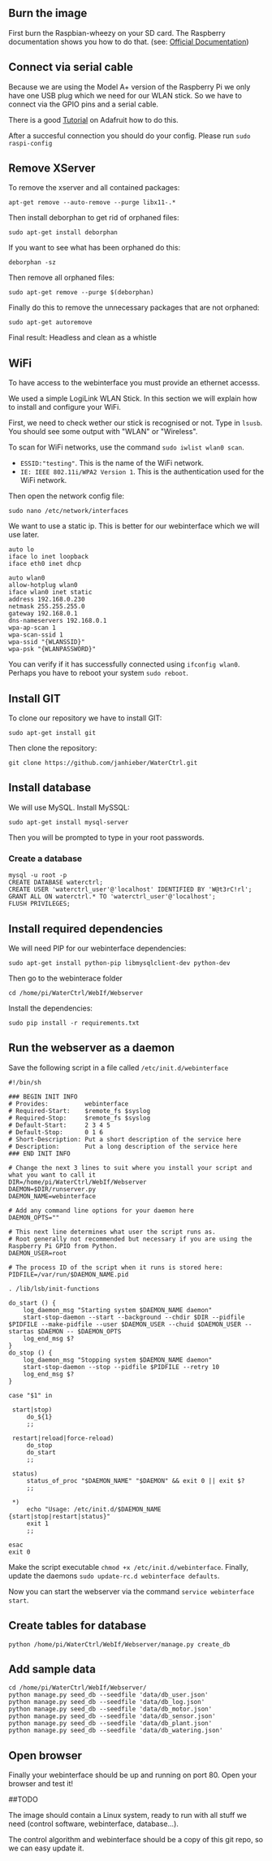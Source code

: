 ## Burn the image

First burn the Raspbian-wheezy on your SD card. The Raspberry documentation shows you how to do that. (see: [Official Documentation](https://www.raspberrypi.org/documentation/installation/installing-images/))

## Connect via serial cable

Because we are using the Model A+ version of the Raspberry Pi we only have one USB plug which we need for our WLAN stick. So we have to connect via the GPIO pins and a serial cable.

There is a good [Tutorial](https://learn.adafruit.com/downloads/pdf/adafruits-raspberry-pi-lesson-5-using-a-console-cable.pdf) on Adafruit how to do this.

After a succesful connection you should do your config. Please run `sudo raspi-config`

## Remove XServer

To remove the xserver and all contained packages: 

	apt-get remove --auto-remove --purge libx11-.*

Then install deborphan to get rid of orphaned files:

	sudo apt-get install deborphan

If you want to see what has been orphaned do this:

	deborphan -sz

Then remove all orphaned files:

	sudo apt-get remove --purge $(deborphan)

Finally do this to remove the unnecessary packages that are not orphaned:

	sudo apt-get autoremove

Final result: Headless and clean as a whistle


## WiFi

To have access to the webinterface you must provide an ethernet accesss.

We used a simple LogiLink WLAN Stick. In this section we will explain how to install and configure your WiFi.

First, we need to check wether our stick is recognised or not. Type in `lsusb`. You should see some output with "WLAN" or "Wireless".

To scan for WiFi networks, use the command `sudo iwlist wlan0 scan`.

  - `ESSID:"testing"`. This is the name of the WiFi network. 
  - `IE: IEEE 802.11i/WPA2 Version 1`. This is the authentication used for the WiFi network.

Then open the network config file:

    sudo nano /etc/network/interfaces
    
We want to use a static ip. This is better for our webinterface which we will use later.

	auto lo 
	iface lo inet loopback 
	iface eth0 inet dhcp

	auto wlan0 
	allow-hotplug wlan0 
	iface wlan0 inet static
	address 192.168.0.230
	netmask 255.255.255.0
	gateway 192.168.0.1
	dns-nameservers 192.168.0.1
	wpa-ap-scan 1 
	wpa-scan-ssid 1 
	wpa-ssid "{WLANSSID}" 
	wpa-psk "{WLANPASSWORD}"

You can verify if it has successfully connected using `ifconfig wlan0`. Perhaps you have to reboot your system `sudo reboot`.

## Install GIT

To clone our repository we have to install GIT:

	sudo apt-get install git 
	
Then clone the repository:

	git clone https://github.com/janhieber/WaterCtrl.git
	
## Install database

We will use MySQL. Install MySSQL:

	sudo apt-get install mysql-server
	
Then you will be prompted to type in your root passwords.

### Create a database

	mysql -u root -p
	CREATE DATABASE waterctrl;
	CREATE USER 'waterctrl_user'@'localhost' IDENTIFIED BY 'W@t3rC!rl';
	GRANT ALL ON waterctrl.* TO 'waterctrl_user'@'localhost';
	FLUSH PRIVILEGES;

## Install required dependencies

We will need PIP for our webinterface dependencies:

	sudo apt-get install python-pip libmysqlclient-dev python-dev
	
Then go to the webinterace folder
	
	cd /home/pi/WaterCtrl/WebIf/Webserver
	
Install the dependencies:

	sudo pip install -r requirements.txt
	
	
## Run the webserver as a daemon

Save the following script in a file called `/etc/init.d/webinterface`

	#!/bin/sh

	### BEGIN INIT INFO
	# Provides:          webinterface
	# Required-Start:    $remote_fs $syslog
	# Required-Stop:     $remote_fs $syslog
	# Default-Start:     2 3 4 5
	# Default-Stop:      0 1 6
	# Short-Description: Put a short description of the service here
	# Description:       Put a long description of the service here
	### END INIT INFO

	# Change the next 3 lines to suit where you install your script and what you want to call it
	DIR=/home/pi/WaterCtrl/WebIf/Webserver
	DAEMON=$DIR/runserver.py
	DAEMON_NAME=webinterface

	# Add any command line options for your daemon here
	DAEMON_OPTS=""

	# This next line determines what user the script runs as.
	# Root generally not recommended but necessary if you are using the Raspberry Pi GPIO from Python.
	DAEMON_USER=root

	# The process ID of the script when it runs is stored here:
	PIDFILE=/var/run/$DAEMON_NAME.pid

	. /lib/lsb/init-functions

	do_start () {
	    log_daemon_msg "Starting system $DAEMON_NAME daemon"
   		start-stop-daemon --start --background --chdir $DIR --pidfile $PIDFILE --make-pidfile --user $DAEMON_USER --chuid $DAEMON_USER --startas $DAEMON -- $DAEMON_OPTS
	    log_end_msg $?
	}
	do_stop () {
	    log_daemon_msg "Stopping system $DAEMON_NAME daemon"
	    start-stop-daemon --stop --pidfile $PIDFILE --retry 10
	    log_end_msg $?
	}

	case "$1" in

   	 start|stop)
   	     do_${1}
   	     ;;

   	 restart|reload|force-reload)
   	     do_stop
   	     do_start
   	     ;;

   	 status)
   	     status_of_proc "$DAEMON_NAME" "$DAEMON" && exit 0 || exit $?
   	     ;;

   	 *)
   	     echo "Usage: /etc/init.d/$DAEMON_NAME {start|stop|restart|status}"
   	     exit 1
   	     ;;

	esac
	exit 0	

Make the script executable `chmod +x /etc/init.d/webinterface`. Finally, update the daemons `sudo update-rc.d webinterface defaults`.

Now you can start the webserver via the command `service webinterface start`.

## Create tables for database

	python /home/pi/WaterCtrl/WebIf/Webserver/manage.py create_db

## Add sample data

	cd /home/pi/WaterCtrl/WebIf/Webserver/
	python manage.py seed_db --seedfile 'data/db_user.json'
	python manage.py seed_db --seedfile 'data/db_log.json'
	python manage.py seed_db --seedfile 'data/db_motor.json'
	python manage.py seed_db --seedfile 'data/db_sensor.json'
	python manage.py seed_db --seedfile 'data/db_plant.json'
	python manage.py seed_db --seedfile 'data/db_watering.json'
	
## Open browser

Finally your webinterface should be up and running on port 80. Open your browser and test it!




	






##TODO

The image should contain a Linux system, ready to run
with all stuff we need (control software, webinterface, database...).

The control algorithm and webinterface should be a copy of this git repo,
so we can easy update it.